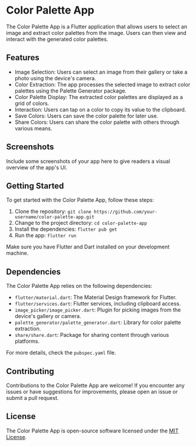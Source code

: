 # Color Palette App

The Color Palette App is a Flutter application that allows users to select an image and extract color palettes from the image. Users can then view and interact with the generated color palettes.

## Features

- Image Selection: Users can select an image from their gallery or take a photo using the device's camera.
- Color Extraction: The app processes the selected image to extract color palettes using the Palette Generator package.
- Color Palette Display: The extracted color palettes are displayed as a grid of colors.
- Interaction: Users can tap on a color to copy its value to the clipboard.
- Save Colors: Users can save the color palette for later use.
- Share Colors: Users can share the color palette with others through various means.

## Screenshots

Include some screenshots of your app here to give readers a visual overview of the app's UI.

## Getting Started

To get started with the Color Palette App, follow these steps:

1. Clone the repository: `git clone https://github.com/your-username/color-palette-app.git`
2. Change to the project directory: `cd color-palette-app`
3. Install the dependencies: `flutter pub get`
4. Run the app: `flutter run`

Make sure you have Flutter and Dart installed on your development machine.

## Dependencies

The Color Palette App relies on the following dependencies:

- `flutter/material.dart`: The Material Design framework for Flutter.
- `flutter/services.dart`: Flutter services, including clipboard access.
- `image_picker/image_picker.dart`: Plugin for picking images from the device's gallery or camera.
- `palette_generator/palette_generator.dart`: Library for color palette extraction.
- `share/share.dart`: Package for sharing content through various platforms.

For more details, check the `pubspec.yaml` file.

## Contributing

Contributions to the Color Palette App are welcome! If you encounter any issues or have suggestions for improvements, please open an issue or submit a pull request.

## License

The Color Palette App is open-source software licensed under the [MIT License](LICENSE).
